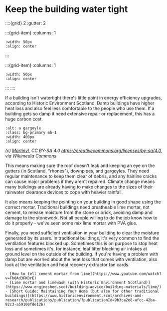 # Keep the building water tight

::::{grid} 2
:gutter: 2

:::{grid-item}
:columns: 1
```{image} ../images/cost-3.jpg
:width: 50px
:align: center
```
:::

:::{grid-item}
:columns: 1 
```{image} ../images/5-star.jpg
:width: 50px
:align: center
```
:::
::::

If a building isn't watertight there's little point in energy efficiency upgrades, according to Historic Environment Scotland.  Damp buildings have higher heat loss and also feel less comfortable to the people who use them.  If a building gets so damp it need extensive repair or replacement, this has a huge carbon cost. 

```{image} https://upload.wikimedia.org/wikipedia/commons/thumb/2/22/Gargoyle_depicting_Hodgetts%2C_Chichester_Cathedral.jpg/1125px-Gargoyle_depicting_Hodgetts%2C_Chichester_Cathedral.jpg
:alt: a gargoyle
:class: bg-primary mb-1
:width: 400px
:align: center
```
*(c) <a href="https://commons.wikimedia.org/wiki/User:Martinvl">Martinvl</a>, CC BY-SA 4.0 <https://creativecommons.org/licenses/by-sa/4.0>, via Wikimedia Commons*



This means making sure the roof doesn't leak and keeping an eye on the gutters (in Scotland, "rhones"), downpipes, and gargoyles. They need regular maintenance to keep them clear of debris, and any hairline cracks can cause major problems if they aren't repaired.  Climate change means many buildings are already having to make changes to the sizes of their rainwater clearance devices to cope with heavier rainfall. 

It also means keeping the pointing on your building in good shape using the correct mortar.  Traditional buildings need breatheable lime mortar, not cement, to release moisture from the stone or brick, avoiding damp and damage to the stonework.  Not all people willing to do the job know how to do it properly - we've seen some mix lime mortar with PVA glue.

Finally, you need sufficient ventilation in your building to clear the moisture generated by its users.  In traditional buildings, it's very common to find the ventilation features blocked up. Sometimes this is on purpose to stop heat loss and sometimes it's, for instance, leaf litter blocking air intakes at ground level on the outside of the building.  If you're having a problem with damp but are worried about the heat loss that comes with ventilation, also look at the ventilation and heat recovery extractor fan cards.

```{admonition} More information
- [How to tell cement mortar from lime](https://www.youtube.com/watch?v=Fh0Ad3FKDrE)
- [Lime mortar and limewash (with Historic Environment Scotland)](https://www.engineshed.scot/building-advice/building-materials/lime/)
- [Short Guide: Maintaining Your Home (but also for other traditional buildings)](https://www.historicenvironment.scot/archives-and-research/publications/publication/?publicationId=9b3ca2e8-afcc-42ba-92c3-a59100fde12b)
```